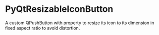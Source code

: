 # PyQtResizableIconButton
A custom QPushButton with property to resize its icon to its dimension in fixed aspect ratio to avoid distortion.
